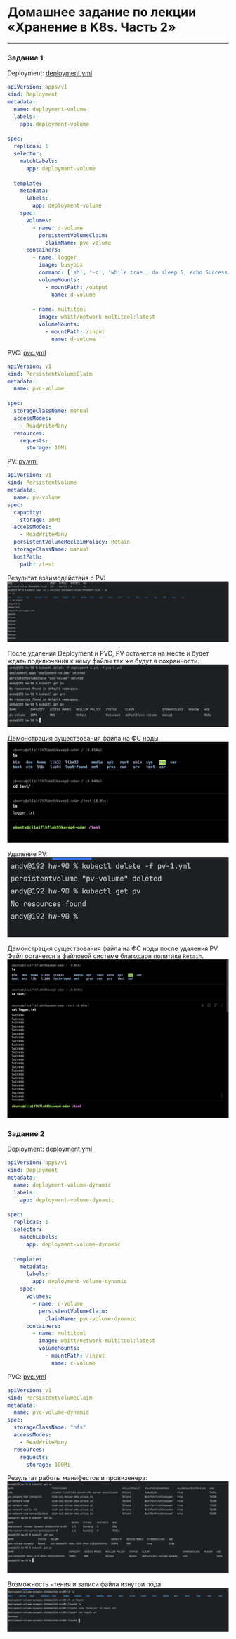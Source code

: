 # Домашнее задание по лекции «Хранение в K8s. Часть 2»

---

### Задание 1

Deployment: [deployment.yml](assets%2Fk8s%2Fhw-90%2Fdeployment-1.yml)
```yaml
apiVersion: apps/v1
kind: Deployment
metadata:
  name: deployment-volume
  labels:
    app: deployment-volume

spec:
  replicas: 1
  selector:
    matchLabels:
      app: deployment-volume

  template:
    metadata:
      labels:
        app: deployment-volume
    spec:
      volumes:
        - name: d-volume
          persistentVolumeClaim:
            claimName: pvc-volume
      containers:
        - name: logger
          image: busybox
          command: ['sh', '-c', 'while true ; do sleep 5; echo Success >> /output/logger.txt; done']
          volumeMounts:
            - mountPath: /output
              name: d-volume

        - name: multitool
          image: wbitt/network-multitool:latest
          volumeMounts:
            - mountPath: /input
              name: d-volume
```

PVC: [pvc.yml](assets%2Fk8s%2Fhw-90%2Fpvc-1.yml)
```yaml
apiVersion: v1
kind: PersistentVolumeClaim
metadata:
  name: pvc-volume

spec:
  storageClassName: manual
  accessModes:
    - ReadWriteMany
  resources:
    requests:
      storage: 10Mi
```

PV: [pv.yml](assets%2Fk8s%2Fhw-90%2Fpv-1.yml)
```yaml
apiVersion: v1
kind: PersistentVolume
metadata:
  name: pv-volume
spec:
  capacity:
    storage: 10Mi
  accessModes:
    - ReadWriteMany
  persistentVolumeReclaimPolicy: Retain
  storageClassName: manual
  hostPath:
    path: /test
```

Результат взаимодействия с PV:
![hw-90-1-1.png](assets%2Fimages%2Fhw-90%2Fhw-90-1-1.png)

После удаления Deployment и PVC, PV останется на месте и будет ждать подключения к нему 
файлы так же будут в сохранности.
![hw-90-1-2.png](assets%2Fimages%2Fhw-90%2Fhw-90-1-2.png)

Демонстрация существования файла на ФС ноды
![hw-90-1-3.png](assets%2Fimages%2Fhw-90%2Fhw-90-1-3.png)

Удаление PV:
![hw-90-1-4.png](assets%2Fimages%2Fhw-90%2Fhw-90-1-4.png)

Демонстрация существования файла на ФС ноды после удаления PV. Файл останется в 
файловой системе благодаря политике `Retain`.
![hw-90-1-5.png](assets%2Fimages%2Fhw-90%2Fhw-90-1-5.png)

### Задание 2

Deployment: [deployment.yml](assets%2Fk8s%2Fhw-90%2Fdeployment-2.yml)
```yaml
apiVersion: apps/v1
kind: Deployment
metadata:
  name: deployment-volume-dynamic
  labels:
    app: deployment-volume-dynamic

spec:
  replicas: 1
  selector:
    matchLabels:
      app: deployment-volume-dynamic

  template:
    metadata:
      labels:
        app: deployment-volume-dynamic
    spec:
      volumes:
        - name: c-volume
          persistentVolumeClaim:
            claimName: pvc-volume-dynamic
      containers:
        - name: multitool
          image: wbitt/network-multitool:latest
          volumeMounts:
            - mountPath: /input
              name: c-volume
```

PVC: [pvc.yml](assets%2Fk8s%2Fhw-90%2Fpvc-2.yml)
```yaml
apiVersion: v1
kind: PersistentVolumeClaim
metadata:
  name: pvc-volume-dynamic
spec:
  storageClassName: "nfs"
  accessModes:
    - ReadWriteMany
  resources:
    requests:
      storage: 100Mi
```

Результат работы манифестов и провизенера:
![hw-90-2-1.png](assets%2Fimages%2Fhw-90%2Fhw-90-2-1.png)

Возможность чтения и записи файла изнутри пода:
![hw-90-2-2.png](assets%2Fimages%2Fhw-90%2Fhw-90-2-2.png)